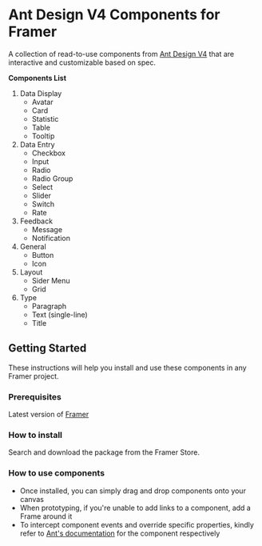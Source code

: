 # Ant Design V4 Components for Framer

A collection of read-to-use components from [Ant Design V4](https://ant.design/docs/spec/introduce) that are interactive and customizable based on spec.

**Components List**
1. Data Display
    * Avatar
    * Card
    * Statistic
    * Table
    * Tooltip
2. Data Entry
    * Checkbox
    * Input
    * Radio
    * Radio Group
    * Select
    * Slider
    * Switch
    * Rate
3. Feedback
    * Message
    * Notification
4. General
    * Button
    * Icon
5. Layout
    * Sider Menu
    * Grid
6. Type
    * Paragraph
    * Text (single-line)
    * Title


## Getting Started

These instructions will help you install and use these components in any Framer project.

### Prerequisites
Latest version of [Framer](https://www.framer.com/)

### How to install
Search and download the package from the Framer Store.

### How to use components
- Once installed, you can simply drag and drop components onto your canvas
- When prototyping, if you're unable to add links to a component, add a Frame around it
- To intercept component events and override specific properties, kindly refer to [Ant's documentation](https://ant.design/components/button/) for the component respectively
